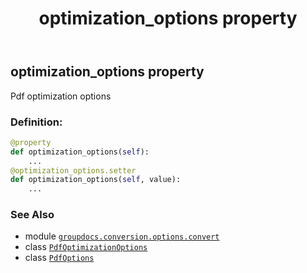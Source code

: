 ﻿---
title: optimization_options property
second_title: GroupDocs.Conversion for Python via .NET API References
description: 
type: docs
weight: 80
url: /python-net/groupdocs.conversion.options.convert/pdfoptions/optimization_options/
is_root: false
---

## optimization_options property


Pdf optimization options
### Definition:
```python
@property
def optimization_options(self):
    ...
@optimization_options.setter
def optimization_options(self, value):
    ...
```

### See Also
* module [`groupdocs.conversion.options.convert`](../../)
* class [`PdfOptimizationOptions`](/conversion/python-net/groupdocs.conversion.options.convert/pdfoptimizationoptions)
* class [`PdfOptions`](/conversion/python-net/groupdocs.conversion.options.convert/pdfoptions)
